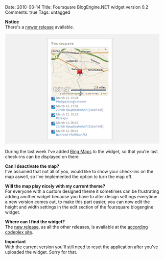 Date: 2010-03-14
Title: Foursquare BlogEngine.NET widget version 0.2
Comments: true
Tags: untagged

<p><strong>Notice</strong><br />
    There's a <a href="https://philippkueng.ch/post/Foursquare-BlogEngineNET-widget-version-03.aspx">newer release</a>
    available.</p>
<img src="/assets/images/2010/3/foursquare-blogengine-widget-version-0.2.png" alt="Foursquare BlogEngine widget version 0.2" />
<p>During the last week I've added <a href="https://maps.bing.com">Bing Maps</a> to the widget, so that you're last
    check-ins can be displayed on there.</p>
<p><strong>Can I deactivate the map?</strong><br />
    I've assumed that not all of you, would like to show your check-ins on the map aswell, so I've implemented the
    option to turn the map off.</p>
<p><strong>Will the map play nicely with my current theme?</strong><br />
    For everyone with a custom designed theme it sometimes can be frustrating adding another widget because you have to
    alter design settings everytime a new version comes out, to make this part easier, you can now edit the height and
    width settings in the edit section of the foursquare blogengine widget.</p>
<p><strong>Where can I find the widget?</strong><br />The <a
        href="https://4squarebewidget.codeplex.com/releases/view/41923">new release</a>, as all the other releases, is
    available at the <a href="https://4squarebewidget.codeplex.com">according codeplex site</a>.</p>
<p><strong>Important</strong><br />
    With the current version you'll still need to reset the application after you've uploaded the widget. Sorry for
    that.</p>
